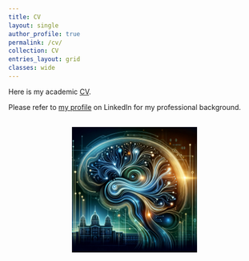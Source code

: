 ```yaml
---
title: CV
layout: single
author_profile: true
permalink: /cv/
collection: CV
entries_layout: grid
classes: wide
---
```



Here is my academic <a href="/assets/images/Vurgun_Ugurcan_CV.pdf">CV</a>.

Please refer to <a href="https://www.linkedin.com/in/ugurcan-vurgun-24386349/">my profile</a> on LinkedIn for my professional background.

<br/>

<div style="text-align:center;">
    <img src="/assets/images/picture7.jpg" alt="my research" style="width:250px;height:250px;">
</div>